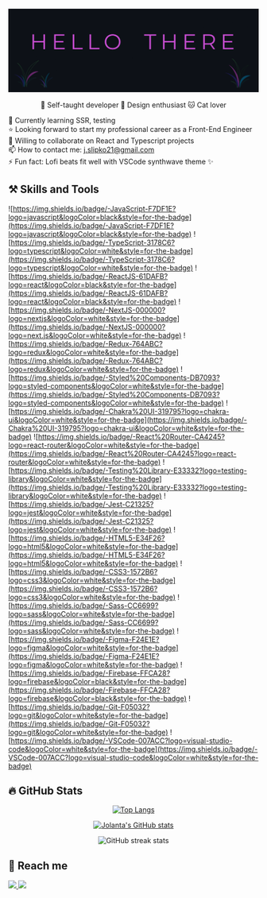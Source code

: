 ![Banner](https://github.com/ravviolo/ravviolo/blob/main/hello.gif)
<p align="center">🎯 Self-taught developer 🎨 Design enthusiast 🐱 Cat lover</p>

🌱 Currently learning SSR, testing<br />
⭐ Looking forward to start my professional career as a Front-End Engineer<br />
👯 Willing to collaborate on React and Typescript projects<br />
📫 How to contact me: j.slipko21@gmail.com <br />
⚡ Fun fact: Lofi beats fit well with VSCode synthwave theme ✨<br />

## ⚒️ Skills and Tools
![https://img.shields.io/badge/-JavaScript-F7DF1E?logo=javascript&logoColor=black&style=for-the-badge](https://img.shields.io/badge/-JavaScript-F7DF1E?logo=javascript&logoColor=black&style=for-the-badge)
![https://img.shields.io/badge/-TypeScript-3178C6?logo=typescript&logoColor=white&style=for-the-badge](https://img.shields.io/badge/-TypeScript-3178C6?logo=typescript&logoColor=white&style=for-the-badge)
![https://img.shields.io/badge/-ReactJS-61DAFB?logo=react&logoColor=black&style=for-the-badge](https://img.shields.io/badge/-ReactJS-61DAFB?logo=react&logoColor=black&style=for-the-badge)
![https://img.shields.io/badge/-NextJS-000000?logo=nextjs&logoColor=white&style=for-the-badge](https://img.shields.io/badge/-NextJS-000000?logo=next.js&logoColor=white&style=for-the-badge)
![https://img.shields.io/badge/-Redux-764ABC?logo=redux&logoColor=white&style=for-the-badge](https://img.shields.io/badge/-Redux-764ABC?logo=redux&logoColor=white&style=for-the-badge)
![https://img.shields.io/badge/-Styled%20Components-DB7093?logo=styled-components&logoColor=white&style=for-the-badge](https://img.shields.io/badge/-Styled%20Components-DB7093?logo=styled-components&logoColor=white&style=for-the-badge)
![https://img.shields.io/badge/-Chakra%20UI-319795?logo=chakra-ui&logoColor=white&style=for-the-badge](https://img.shields.io/badge/-Chakra%20UI-319795?logo=chakra-ui&logoColor=white&style=for-the-badge)
![https://img.shields.io/badge/-React%20Router-CA4245?logo=react-router&logoColor=white&style=for-the-badge](https://img.shields.io/badge/-React%20Router-CA4245?logo=react-router&logoColor=white&style=for-the-badge)
![https://img.shields.io/badge/-Testing%20Library-E33332?logo=testing-library&logoColor=white&style=for-the-badge](https://img.shields.io/badge/-Testing%20Library-E33332?logo=testing-library&logoColor=white&style=for-the-badge)
![https://img.shields.io/badge/-Jest-C21325?logo=jest&logoColor=white&style=for-the-badge](https://img.shields.io/badge/-Jest-C21325?logo=jest&logoColor=white&style=for-the-badge)
![https://img.shields.io/badge/-HTML5-E34F26?logo=html5&logoColor=white&style=for-the-badge](https://img.shields.io/badge/-HTML5-E34F26?logo=html5&logoColor=white&style=for-the-badge)
![https://img.shields.io/badge/-CSS3-1572B6?logo=css3&logoColor=white&style=for-the-badge](https://img.shields.io/badge/-CSS3-1572B6?logo=css3&logoColor=white&style=for-the-badge)
![https://img.shields.io/badge/-Sass-CC6699?logo=sass&logoColor=white&style=for-the-badge](https://img.shields.io/badge/-Sass-CC6699?logo=sass&logoColor=white&style=for-the-badge)
![https://img.shields.io/badge/-Figma-F24E1E?logo=figma&logoColor=white&style=for-the-badge](https://img.shields.io/badge/-Figma-F24E1E?logo=figma&logoColor=white&style=for-the-badge)
![https://img.shields.io/badge/-Firebase-FFCA28?logo=firebase&logoColor=black&style=for-the-badge](https://img.shields.io/badge/-Firebase-FFCA28?logo=firebase&logoColor=black&style=for-the-badge)
![https://img.shields.io/badge/-Git-F05032?logo=git&logoColor=white&style=for-the-badge](https://img.shields.io/badge/-Git-F05032?logo=git&logoColor=white&style=for-the-badge)
![https://img.shields.io/badge/-VSCode-007ACC?logo=visual-studio-code&logoColor=white&style=for-the-badge](https://img.shields.io/badge/-VSCode-007ACC?logo=visual-studio-code&logoColor=white&style=for-the-badge)


## 🔥 GitHub Stats

<div align="center">
  
[![Top Langs](https://github-readme-stats.vercel.app/api/top-langs/?username=ravviolo&hide=ruby&layout=compact&theme=synthwave)](https://github.com/anuraghazra/github-readme-stats)

[![Jolanta's GitHub stats](https://github-readme-stats.vercel.app/api?username=ravviolo&hide=stars,issues&count_private=true&&show_icons=true&theme=synthwave)](https://github.com/anuraghazra/github-readme-stats)

![GitHub streak stats](https://github-readme-streak-stats.herokuapp.com/?user=ravviolo&theme=synthwave)  
  
</div>

## 🤝 Reach me

<a href="mailto:j.slipko21@gmail.com">
  <img src="https://img.shields.io/badge/-Gmail-EA4335?logo=gmail&logoColor=white&style=for-the-badge"/>
</a>

<a href="http://m.me/jolslip" target="_blank">
  <img src="https://img.shields.io/badge/-Messenger-00B2FF?logo=messenger&logoColor=white&style=for-the-badge"/>
</a>


